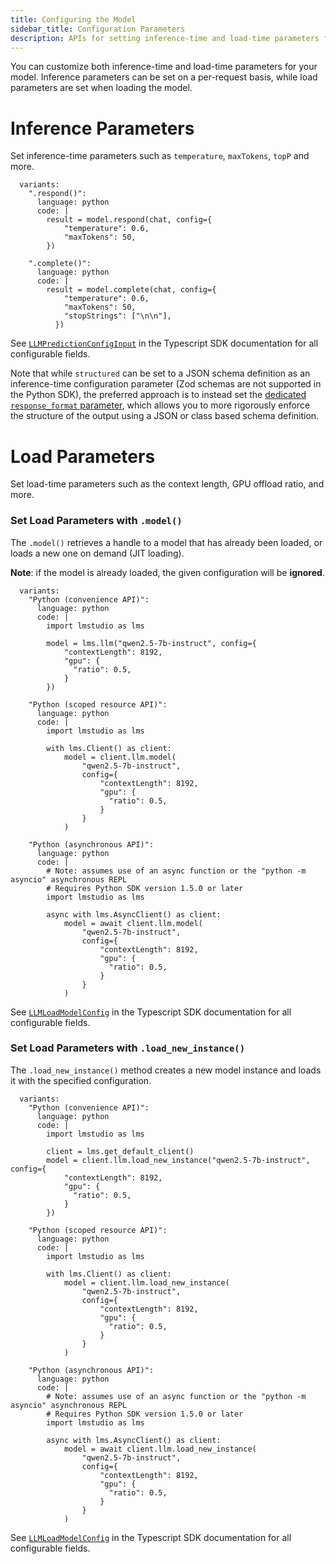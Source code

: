```yaml
---
title: Configuring the Model
sidebar_title: Configuration Parameters
description: APIs for setting inference-time and load-time parameters for your model
---
```


You can customize both inference-time and load-time parameters for your model. Inference parameters can be set on a per-request basis, while load parameters are set when loading the model.

# Inference Parameters

Set inference-time parameters such as `temperature`, `maxTokens`, `topP` and more.

```lms_code_snippet
  variants:
    ".respond()":
      language: python
      code: |
        result = model.respond(chat, config={
            "temperature": 0.6,
            "maxTokens": 50,
        })

    ".complete()":
      language: python
      code: |
        result = model.complete(chat, config={
            "temperature": 0.6,
            "maxTokens": 50,
            "stopStrings": ["\n\n"],
          })

```

See [`LLMPredictionConfigInput`](./../../typescript/api-reference/llm-prediction-config-input) in the
Typescript SDK documentation for all configurable fields.

Note that while `structured` can be set to a JSON schema definition as an inference-time configuration parameter
(Zod schemas are not supported in the Python SDK), the preferred approach is to instead set the
[dedicated `response_format` parameter](<(./structured-responses)>), which allows you to more rigorously
enforce the structure of the output using a JSON or class based schema definition.

# Load Parameters

Set load-time parameters such as the context length, GPU offload ratio, and more.

### Set Load Parameters with `.model()`

The `.model()` retrieves a handle to a model that has already been loaded, or loads a new one on demand (JIT loading).

**Note**: if the model is already loaded, the given configuration will be **ignored**.

```lms_code_snippet
  variants:
    "Python (convenience API)":
      language: python
      code: |
        import lmstudio as lms

        model = lms.llm("qwen2.5-7b-instruct", config={
            "contextLength": 8192,
            "gpu": {
              "ratio": 0.5,
            }
        })

    "Python (scoped resource API)":
      language: python
      code: |
        import lmstudio as lms

        with lms.Client() as client:
            model = client.llm.model(
                "qwen2.5-7b-instruct",
                config={
                    "contextLength": 8192,
                    "gpu": {
                      "ratio": 0.5,
                    }
                }
            )

    "Python (asynchronous API)":
      language: python
      code: |
        # Note: assumes use of an async function or the "python -m asyncio" asynchronous REPL
        # Requires Python SDK version 1.5.0 or later
        import lmstudio as lms

        async with lms.AsyncClient() as client:
            model = await client.llm.model(
                "qwen2.5-7b-instruct",
                config={
                    "contextLength": 8192,
                    "gpu": {
                      "ratio": 0.5,
                    }
                }
            )

```

See [`LLMLoadModelConfig`](./../../typescript/api-reference/llm-load-model-config) in the
Typescript SDK documentation for all configurable fields.

### Set Load Parameters with `.load_new_instance()`

The `.load_new_instance()` method creates a new model instance and loads it with the specified configuration.

```lms_code_snippet
  variants:
    "Python (convenience API)":
      language: python
      code: |
        import lmstudio as lms

        client = lms.get_default_client()
        model = client.llm.load_new_instance("qwen2.5-7b-instruct", config={
            "contextLength": 8192,
            "gpu": {
              "ratio": 0.5,
            }
        })

    "Python (scoped resource API)":
      language: python
      code: |
        import lmstudio as lms

        with lms.Client() as client:
            model = client.llm.load_new_instance(
                "qwen2.5-7b-instruct",
                config={
                    "contextLength": 8192,
                    "gpu": {
                      "ratio": 0.5,
                    }
                }
            )

    "Python (asynchronous API)":
      language: python
      code: |
        # Note: assumes use of an async function or the "python -m asyncio" asynchronous REPL
        # Requires Python SDK version 1.5.0 or later
        import lmstudio as lms

        async with lms.AsyncClient() as client:
            model = await client.llm.load_new_instance(
                "qwen2.5-7b-instruct",
                config={
                    "contextLength": 8192,
                    "gpu": {
                      "ratio": 0.5,
                    }
                }
            )

```

See [`LLMLoadModelConfig`](./../../typescript/api-reference/llm-load-model-config) in the
Typescript SDK documentation for all configurable fields.
